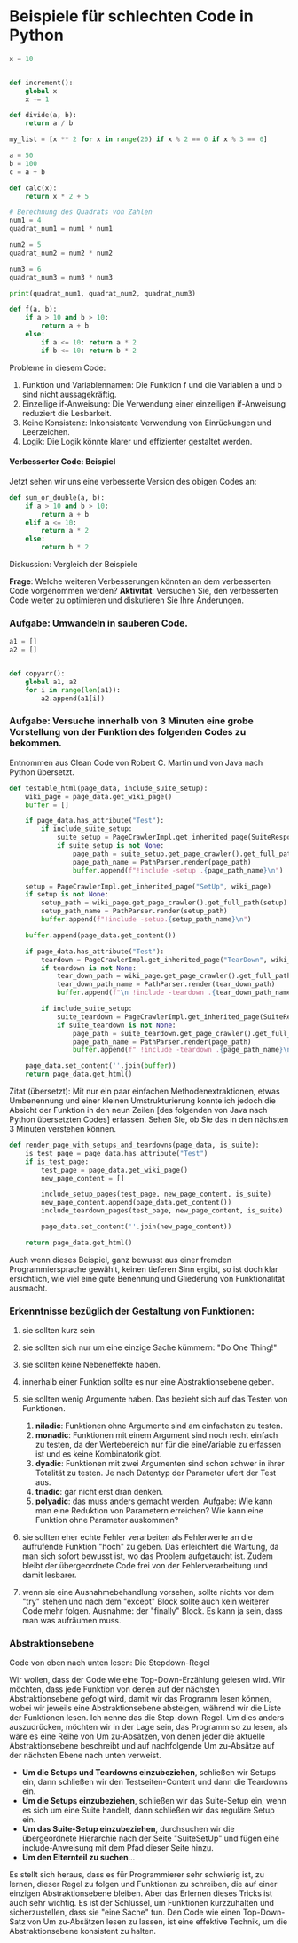 # Beispiele für schlechten Code in Python


```python
x = 10


def increment():
    global x
    x += 1
```

```python
def divide(a, b):
    return a / b
```

```python
my_list = [x ** 2 for x in range(20) if x % 2 == 0 if x % 3 == 0]
```

```python
a = 50
b = 100
c = a + b
```

```python
def calc(x):
    return x * 2 + 5
```

```python
# Berechnung des Quadrats von Zahlen
num1 = 4
quadrat_num1 = num1 * num1

num2 = 5
quadrat_num2 = num2 * num2

num3 = 6
quadrat_num3 = num3 * num3

print(quadrat_num1, quadrat_num2, quadrat_num3)
```

```python
def f(a, b):
    if a > 10 and b > 10:
        return a + b
    else:
        if a <= 10: return a * 2
        if b <= 10: return b * 2
```

Probleme in diesem Code:

1. Funktion und Variablennamen: Die Funktion f und die Variablen a und b sind nicht aussagekräftig.
2. Einzeilige if-Anweisung: Die Verwendung einer einzeiligen if-Anweisung reduziert die Lesbarkeit.
3. Keine Konsistenz: Inkonsistente Verwendung von Einrückungen und Leerzeichen.
4. Logik: Die Logik könnte klarer und effizienter gestaltet werden.

#### Verbesserter Code: Beispiel

Jetzt sehen wir uns eine verbesserte Version des obigen Codes an:

```python
def sum_or_double(a, b):
    if a > 10 and b > 10:
        return a + b
    elif a <= 10:
        return a * 2
    else:
        return b * 2
```

Diskussion: Vergleich der Beispiele

**Frage**: Welche weiteren Verbesserungen könnten an dem verbesserten Code vorgenommen werden?
**Aktivität**: Versuchen Sie, den verbesserten Code weiter zu optimieren und diskutieren Sie Ihre Änderungen.

### Aufgabe: Umwandeln in sauberen Code.

```python
a1 = []
a2 = []


def copyarr():
    global a1, a2
    for i in range(len(a1)):
        a2.append(a1[i])
```

### Aufgabe: Versuche innerhalb von 3 Minuten eine grobe Vorstellung von der Funktion des folgenden Codes zu bekommen.

Entnommen aus Clean Code von Robert C. Martin und von Java nach Python übersetzt.

```python
def testable_html(page_data, include_suite_setup):
    wiki_page = page_data.get_wiki_page()
    buffer = []

    if page_data.has_attribute("Test"):
        if include_suite_setup:
            suite_setup = PageCrawlerImpl.get_inherited_page(SuiteResponder.SUITE_SETUP_NAME, wiki_page)
            if suite_setup is not None:
                page_path = suite_setup.get_page_crawler().get_full_path(suite_setup)
                page_path_name = PathParser.render(page_path)
                buffer.append(f"!include -setup .{page_path_name}\n")

    setup = PageCrawlerImpl.get_inherited_page("SetUp", wiki_page)
    if setup is not None:
        setup_path = wiki_page.get_page_crawler().get_full_path(setup)
        setup_path_name = PathParser.render(setup_path)
        buffer.append(f"!include -setup.{setup_path_name}\n")

    buffer.append(page_data.get_content())

    if page_data.has_attribute("Test"):
        teardown = PageCrawlerImpl.get_inherited_page("TearDown", wiki_page)
        if teardown is not None:
            tear_down_path = wiki_page.get_page_crawler().get_full_path(teardown)
            tear_down_path_name = PathParser.render(tear_down_path)
            buffer.append(f"\n !include -teardown .{tear_down_path_name}\n")

        if include_suite_setup:
            suite_teardown = PageCrawlerImpl.get_inherited_page(SuiteResponder.SUITE_TEARDOWN_NAME, wiki_page)
            if suite_teardown is not None:
                page_path = suite_teardown.get_page_crawler().get_full_path(suite_teardown)
                page_path_name = PathParser.render(page_path)
                buffer.append(f" !include -teardown .{page_path_name}\n")

    page_data.set_content(''.join(buffer))
    return page_data.get_html()
```

Zitat (übersetzt): Mit nur ein paar einfachen Methodenextraktionen, etwas Umbenennung und einer kleinen Umstrukturierung
konnte ich jedoch die Absicht der Funktion in den neun Zeilen [des folgenden von Java nach Python übersetzten Codes] erfassen.
Sehen Sie, ob Sie das in den nächsten 3 Minuten verstehen können.

```python
def render_page_with_setups_and_teardowns(page_data, is_suite):
    is_test_page = page_data.has_attribute("Test")
    if is_test_page:
        test_page = page_data.get_wiki_page()
        new_page_content = []

        include_setup_pages(test_page, new_page_content, is_suite)
        new_page_content.append(page_data.get_content())
        include_teardown_pages(test_page, new_page_content, is_suite)

        page_data.set_content(''.join(new_page_content))

    return page_data.get_html()
```

Auch wenn dieses Beispiel, ganz bewusst aus einer fremden Programmiersprache gewählt, keinen tieferen Sinn ergibt, so
ist doch klar ersichtlich,
wie viel eine gute Benennung und Gliederung von Funktionalität ausmacht.

### Erkenntnisse bezüglich der Gestaltung von Funktionen:

1. sie sollten kurz sein
2. sie sollten sich nur um eine einzige Sache kümmern: "Do One Thing!"
3. sie sollten keine Nebeneffekte haben.
4. innerhalb einer Funktion sollte es nur eine Abstraktionsebene geben.
5. sie sollten wenig Argumente haben. Das bezieht sich auf das Testen von Funktionen.

    1. **niladic**: Funktionen ohne Argumente sind am einfachsten zu testen.
    2. **monadic**: Funktionen mit einem Argument sind noch recht einfach zu testen, da der Wertebereich nur für die
       eineVariable zu erfassen ist und es keine Kombinatorik gibt.
    3. **dyadic**: Funktionen mit zwei Argumenten sind schon schwer in ihrer Totalität zu testen. Je nach Datentyp der
       Parameter ufert der Test aus.
    4. **triadic**: gar nicht erst dran denken.
    5. **polyadic**: das muss anders gemacht werden.
       Aufgabe: Wie kann man eine Reduktion von Parametern erreichen? Wie kann eine Funktion ohne Parameter auskommen?
   
6. sie sollten eher echte Fehler verarbeiten als Fehlerwerte an die aufrufende Funktion "hoch" zu geben. Das erleichtert
   die Wartung, da man sich sofort bewusst ist, wo das Problem aufgetaucht ist. Zudem bleibt der übergeordnete Code frei
   von der Fehlerverarbeitung und damit lesbarer.
7. wenn sie eine Ausnahmebehandlung vorsehen, sollte nichts vor dem "try" stehen und nach dem "except" Block sollte auch
   kein weiterer Code mehr folgen. Ausnahme: der "finally" Block. Es kann ja sein, dass man was aufräumen muss.

### Abstraktionsebene

Code von oben nach unten lesen: Die Stepdown-Regel

Wir wollen, dass der Code wie eine Top-Down-Erzählung gelesen wird. Wir möchten, dass jede Funktion von denen auf der
nächsten Abstraktionsebene gefolgt wird, damit wir das Programm lesen können, wobei wir jeweils eine
Abstraktionsebene
absteigen, während wir die Liste der Funktionen lesen. Ich nenne das die Step-down-Regel.
Um dies anders auszudrücken, möchten wir in der Lage sein, das Programm so zu lesen, als wäre es eine Reihe von Um
zu-Absätzen, von denen jeder die aktuelle Abstraktionsebene beschreibt und auf nachfolgende Um zu-Absätze auf der
nächsten Ebene nach unten verweist.

- **Um die Setups und Teardowns einzubeziehen**, schließen wir Setups ein, dann schließen wir den Testseiten-Content
  und dann die Teardowns ein.
- **Um die Setups einzubeziehen**, schließen wir das Suite-Setup ein, wenn es sich um eine Suite handelt, dann
  schließen
  wir das reguläre Setup ein.
- **Um das Suite-Setup einzubeziehen**, durchsuchen wir die übergeordnete Hierarchie nach der Seite "SuiteSetUp" und
  fügen eine include-Anweisung mit dem Pfad dieser Seite hinzu.
- **Um den Elternteil zu suchen**...

Es stellt sich heraus, dass es für Programmierer sehr schwierig ist, zu lernen, dieser Regel zu folgen und Funktionen
zu schreiben, die auf einer einzigen Abstraktionsebene bleiben. Aber das Erlernen dieses Tricks ist auch sehr
wichtig.
Es ist der Schlüssel, um Funktionen kurzzuhalten und sicherzustellen, dass sie "eine Sache" tun. Den Code wie einen
Top-Down-Satz von Um zu-Absätzen lesen zu lassen, ist eine effektive Technik, um die Abstraktionsebene konsistent zu
halten.

